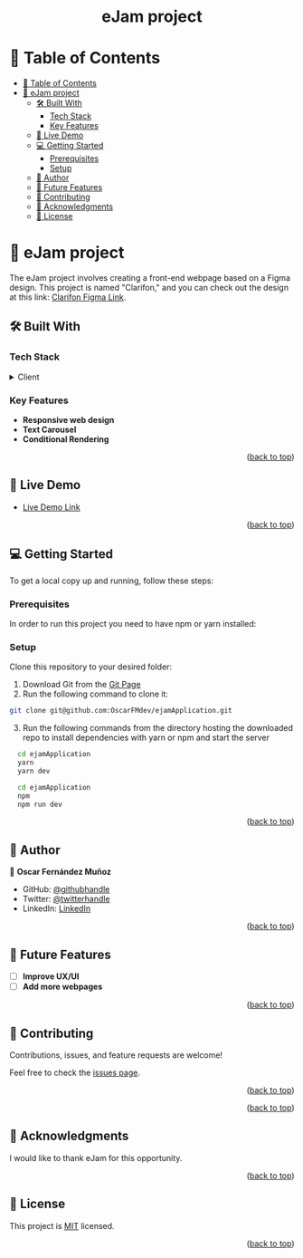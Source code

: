 <a name="readme-top"></a>


<div align="center">
  <h1><b>eJam project</b></h1>

</div>

<!-- TABLE OF CONTENTS -->

# 📗 Table of Contents

- [📗 Table of Contents](#-table-of-contents)
- [📖 eJam project ](#-ejam-project-)
  - [🛠 Built With ](#-built-with-)
    - [Tech Stack ](#tech-stack-)
    - [Key Features ](#key-features-)
  - [🚀 Live Demo ](#-live-demo-)
  - [💻 Getting Started ](#-getting-started-)
    - [Prerequisites](#prerequisites)
    - [Setup](#setup)
  - [👥 Author ](#-author-)
  - [🔭 Future Features ](#-future-features-)
  - [🤝 Contributing ](#-contributing-)
  - [🙏 Acknowledgments ](#-acknowledgments-)
  - [📝 License ](#-license-)

<!-- PROJECT DESCRIPTION -->

# 📖 eJam project <a name="about-project"></a> 

The eJam project involves creating a front-end webpage based on a Figma design. This project is named "Clarifon," and you can check out the design at this link: [Clarifon Figma Link](https://www.figma.com/file/gHf56mhtFr0lXky0poofoQ/ejam---Clarifion-Upsell-%5B-Client-V-%5D-(Copy)?type=design&node-id=78-253&mode=design&t=7kUUdzCBtcwmCpQl-0).


## 🛠 Built With <a name="built-with"></a>

### Tech Stack <a name="tech-stack"></a>

<details>
  <summary>Client</summary>
  <ul>
    <li><a href="https://reactjs.org/">React.js</a></li>
  </ul>
</details>


<!-- Features -->

### Key Features <a name="key-features"></a>

- **Responsive web design**
- **Text Carousel**
- **Conditional Rendering**

<p align="right">(<a href="#readme-top">back to top</a>)</p>

<!-- LIVE DEMO -->

## 🚀 Live Demo <a name="live-demo"></a>

- [Live Demo Link](https://google.com)

<p align="right">(<a href="#readme-top">back to top</a>)</p>

<!-- GETTING STARTED -->

## 💻 Getting Started <a name="getting-started"></a>

To get a local copy up and running, follow these steps:


### Prerequisites

In order to run this project you need to have npm or yarn installed:



### Setup

Clone this repository to your desired folder:

1. Download Git from the [Git Page](https://git-scm.com/)
2. Run the following command to clone it:
```sh 
git clone git@github.com:OscarFMdev/ejamApplication.git
``` 
3. Run the following commands from the directory hosting the downloaded repo to install dependencies with yarn or npm and start the server

```sh 
  cd ejamApplication
  yarn
  yarn dev
```
```sh 
  cd ejamApplication
  npm
  npm run dev
```

<p align="right">(<a href="#readme-top">back to top</a>)</p>

<!-- AUTHORS -->

## 👥 Author <a name="authors"></a>

👤 **Oscar Fernández Muñoz**

- GitHub: [@githubhandle](https://github.com/OscarFMdev)
- Twitter: [@twitterhandle](https://twitter.com/oscarfmdev)
- LinkedIn: [LinkedIn](https://linkedin.com/in/oscarfmdev)


<p align="right">(<a href="#readme-top">back to top</a>)</p>

<!-- FUTURE FEATURES -->

## 🔭 Future Features <a name="future-features"></a>

- [ ] **Improve UX/UI**
- [ ] **Add more webpages**

<p align="right">(<a href="#readme-top">back to top</a>)</p>

<!-- CONTRIBUTING -->

## 🤝 Contributing <a name="contributing"></a>

Contributions, issues, and feature requests are welcome!

Feel free to check the [issues page](../../issues/).

<p align="right">(<a href="#readme-top">back to top</a>)</p>

<!-- SUPPORT -->


<p align="right">(<a href="#readme-top">back to top</a>)</p>

<!-- ACKNOWLEDGEMENTS -->

## 🙏 Acknowledgments <a name="acknowledgements"></a>

I would like to thank eJam for this opportunity.

<p align="right">(<a href="#readme-top">back to top</a>)</p>


<!-- LICENSE -->

## 📝 License <a name="license"></a>

This project is [MIT](./LICENSE) licensed.


<p align="right">(<a href="#readme-top">back to top</a>)</p>